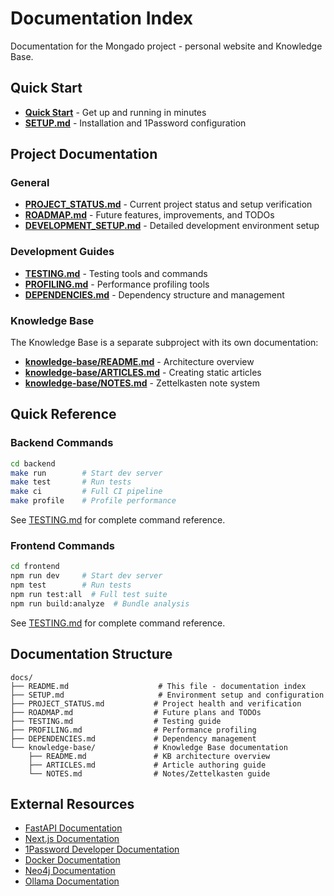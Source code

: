 # Documentation Index

Documentation for the Mongado project - personal website and Knowledge Base.

## Quick Start

- **[Quick Start](../README.md)** - Get up and running in minutes
- **[SETUP.md](SETUP.md)** - Installation and 1Password configuration

## Project Documentation

### General

- **[PROJECT_STATUS.md](PROJECT_STATUS.md)** - Current project status and setup verification
- **[ROADMAP.md](ROADMAP.md)** - Future features, improvements, and TODOs
- **[DEVELOPMENT_SETUP.md](DEVELOPMENT_SETUP.md)** - Detailed development environment setup

### Development Guides

- **[TESTING.md](TESTING.md)** - Testing tools and commands
- **[PROFILING.md](PROFILING.md)** - Performance profiling tools
- **[DEPENDENCIES.md](DEPENDENCIES.md)** - Dependency structure and management

### Knowledge Base

The Knowledge Base is a separate subproject with its own documentation:

- **[knowledge-base/README.md](knowledge-base/README.md)** - Architecture overview
- **[knowledge-base/ARTICLES.md](knowledge-base/ARTICLES.md)** - Creating static articles
- **[knowledge-base/NOTES.md](knowledge-base/NOTES.md)** - Zettelkasten note system

## Quick Reference

### Backend Commands

```bash
cd backend
make run        # Start dev server
make test       # Run tests
make ci         # Full CI pipeline
make profile    # Profile performance
```

See [TESTING.md](TESTING.md) for complete command reference.

### Frontend Commands

```bash
cd frontend
npm run dev     # Start dev server
npm test        # Run tests
npm run test:all  # Full test suite
npm run build:analyze  # Bundle analysis
```

See [TESTING.md](TESTING.md) for complete command reference.

## Documentation Structure

```
docs/
├── README.md                    # This file - documentation index
├── SETUP.md                     # Environment setup and configuration
├── PROJECT_STATUS.md           # Project health and verification
├── ROADMAP.md                  # Future plans and TODOs
├── TESTING.md                  # Testing guide
├── PROFILING.md                # Performance profiling
├── DEPENDENCIES.md             # Dependency management
└── knowledge-base/             # Knowledge Base documentation
    ├── README.md               # KB architecture overview
    ├── ARTICLES.md             # Article authoring guide
    └── NOTES.md                # Notes/Zettelkasten guide
```

## External Resources

- [FastAPI Documentation](https://fastapi.tiangolo.com/)
- [Next.js Documentation](https://nextjs.org/docs)
- [1Password Developer Documentation](https://developer.1password.com/)
- [Docker Documentation](https://docs.docker.com/)
- [Neo4j Documentation](https://neo4j.com/docs/)
- [Ollama Documentation](https://ollama.ai/)
